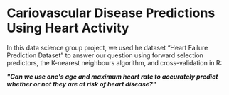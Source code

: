 # Cariovascular Disease Predictions Using Heart Activity

In this data science group project, we used he dataset “Heart Failure Prediction Dataset” to answer our question using forward selection predictors, the K-nearest neighbours algorithm, and cross-validation in R:

***"Can we use one's age and maximum heart rate to accurately predict whether or not they are at risk of heart disease?"***
